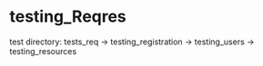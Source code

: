 # testing_Reqres

test directory: tests_req -> testing_registration
                          -> testing_users
                          -> testing_resources
